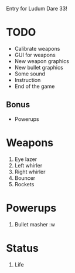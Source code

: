 Entry for Ludum Dare 33!

# TODO

* Calibrate weapons
* GUI for weapons
* New weapon graphics
* New bullet graphics
* Some sound
* Instruction
* End of the game

## Bonus

* Powerups

# Weapons
1. Eye lazer
2. Left whirler
3. Right whirler
4. Bouncer
5. Rockets

# Powerups
1. Bullet masher :w

# Status
1. Life

